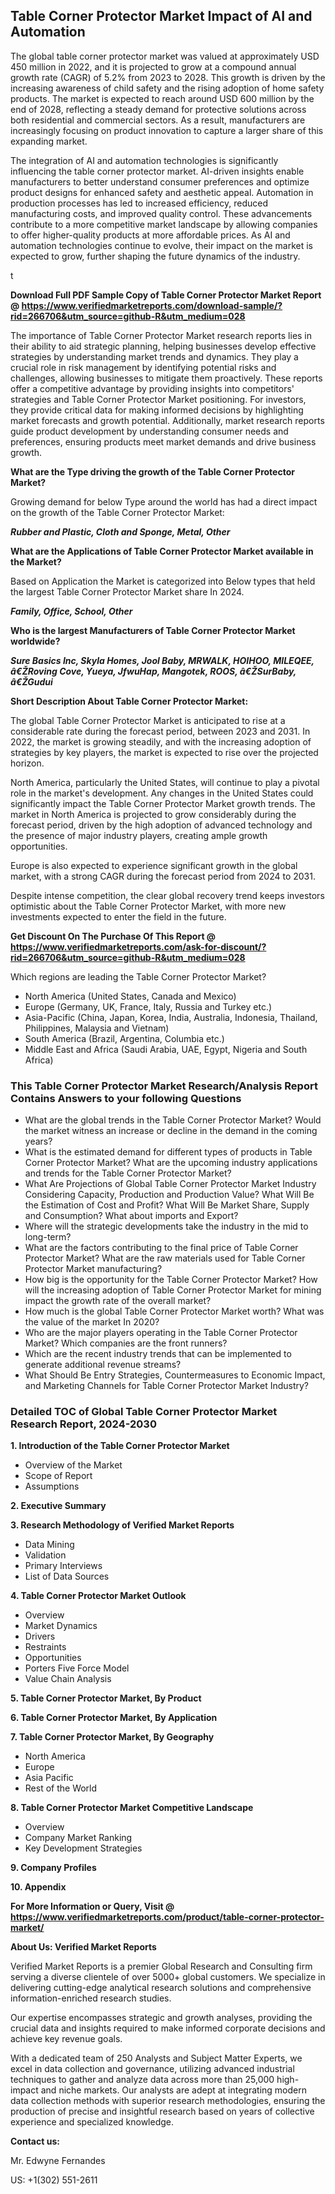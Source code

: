 <h2>Table Corner Protector Market Impact of AI and Automation</h2><p>The global table corner protector market was valued at approximately USD 450 million in 2022, and it is projected to grow at a compound annual growth rate (CAGR) of 5.2% from 2023 to 2028. This growth is driven by the increasing awareness of child safety and the rising adoption of home safety products. The market is expected to reach around USD 600 million by the end of 2028, reflecting a steady demand for protective solutions across both residential and commercial sectors. As a result, manufacturers are increasingly focusing on product innovation to capture a larger share of this expanding market.</p><p>The integration of AI and automation technologies is significantly influencing the table corner protector market. AI-driven insights enable manufacturers to better understand consumer preferences and optimize product designs for enhanced safety and aesthetic appeal. Automation in production processes has led to increased efficiency, reduced manufacturing costs, and improved quality control. These advancements contribute to a more competitive market landscape by allowing companies to offer higher-quality products at more affordable prices. As AI and automation technologies continue to evolve, their impact on the market is expected to grow, further shaping the future dynamics of the industry.</p>t</p><p id="" class=""><strong>Download Full PDF Sample Copy of Table Corner Protector Market Report @ <a href="https://www.verifiedmarketreports.com/download-sample/?rid=266706&utm_source=github-R&utm_medium=028" target="_blank">https://www.verifiedmarketreports.com/download-sample/?rid=266706&utm_source=github-R&utm_medium=028</a></strong></p><p>The importance of&nbsp;Table Corner Protector Market research reports lies in their ability to aid strategic planning, helping businesses develop effective strategies by understanding market trends and dynamics. They play a crucial role in risk management by identifying potential risks and challenges, allowing businesses to mitigate them proactively. These reports offer a competitive advantage by providing insights into competitors' strategies and Table Corner Protector Market positioning. For investors, they provide critical data for making informed decisions by highlighting market forecasts and growth potential. Additionally, market research reports guide product development by understanding consumer needs and preferences, ensuring products meet market demands and drive business growth.</p><p><strong>What are the&nbsp;Type driving the growth of the Table Corner Protector Market?</strong></p><p id="" class="">Growing demand for below Type around the world has had a direct impact on the growth of the Table Corner Protector Market:</p><em><strong>Rubber and Plastic, Cloth and Sponge, Metal, Other</strong></em></p><strong>What are the&nbsp;Applications&nbsp;of Table Corner Protector Market available in the Market?</strong></p><p id="" class="">Based on Application the Market is categorized into Below types that held the largest Table Corner Protector Market share In 2024.</p><em><strong>Family, Office, School, Other</strong></em></p><strong>Who is the largest Manufacturers of Table Corner Protector Market worldwide?</strong></p><p><em><strong>Sure Basics Inc, Skyla Homes, Jool Baby, MRWALK, HOIHOO, MILEQEE, â€ŽRoving Cove, Yueya, JfwuHap, Mangotek, ROOS, â€ŽSurBaby, â€ŽGudui</strong></em></p><p id="" class=""><strong>Short Description About Table Corner Protector Market:</strong></p><p>The global Table Corner Protector Market is anticipated to rise at a considerable rate during the forecast period, between 2023 and 2031. In 2022, the market is growing steadily, and with the increasing adoption of strategies by key players, the market is expected to rise over the projected horizon.</p><p>North America, particularly the United States, will continue to play a pivotal role in the market's development. Any changes in the United States could significantly impact the Table Corner Protector Market growth trends. The market in North America is projected to grow considerably during the forecast period, driven by the high adoption of advanced technology and the presence of major industry players, creating ample growth opportunities.</p><p>Europe is also expected to experience significant growth in the global market, with a strong CAGR during the forecast period from 2024 to 2031.</p><p>Despite intense competition, the clear global recovery trend keeps investors optimistic about the Table Corner Protector Market, with more new investments expected to enter the field in the future.</p><p id="" class=""><strong>Get Discount On The Purchase Of This Report @ <a href="https://www.verifiedmarketreports.com/ask-for-discount/?rid=266706&utm_source=github-R&utm_medium=028" target="_blank">https://www.verifiedmarketreports.com/ask-for-discount/?rid=266706&utm_source=github-R&utm_medium=028</a></strong></p>Which regions are leading the Table Corner Protector Market?</p><ul><li>North America (United States, Canada and Mexico)</li><li>Europe (Germany, UK, France, Italy, Russia and Turkey etc.)</li><li>Asia-Pacific (China, Japan, Korea, India, Australia, Indonesia, Thailand, Philippines, Malaysia and Vietnam)</li><li>South America (Brazil, Argentina, Columbia etc.)</li><li>Middle East and Africa (Saudi Arabia, UAE, Egypt, Nigeria and South Africa)</li></ul><h3 id="" class="">This Table Corner Protector Market Research/Analysis Report Contains Answers to your following Questions</h3><ul><li>What are the global trends in the Table Corner Protector Market? Would the market witness an increase or decline in the demand in the coming years?</li><li>What is the estimated demand for different types of products in Table Corner Protector Market? What are the upcoming industry applications and trends for the Table Corner Protector Market?</li><li>What Are Projections of Global Table Corner Protector Market Industry Considering Capacity, Production and Production Value? What Will Be the Estimation of Cost and Profit? What Will Be Market Share, Supply and Consumption? What about imports and Export?</li><li>Where will the strategic developments take the industry in the mid to long-term?</li><li>What are the factors contributing to the final price of Table Corner Protector Market? What are the raw materials used for Table Corner Protector Market manufacturing?</li><li>How big is the opportunity for the Table Corner Protector Market? How will the increasing adoption of Table Corner Protector Market for mining impact the growth rate of the overall market?</li><li>How much is the global Table Corner Protector Market worth? What was the value of the market In 2020?</li><li>Who are the major players operating in the Table Corner Protector Market? Which companies are the front runners?</li><li>Which are the recent industry trends that can be implemented to generate additional revenue streams?</li><li>What Should Be Entry Strategies, Countermeasures to Economic Impact, and Marketing Channels for Table Corner Protector Market Industry?</li></ul><h3 id="" class="">Detailed TOC of Global Table Corner Protector Market Research Report, 2024-2030</h3><p id="" class=""><strong>1. Introduction of the Table Corner Protector Market</strong></p><ul><li>Overview of the Market</li><li>Scope of Report</li><li>Assumptions</li></ul><p id="" class=""><strong>2. Executive Summary</strong></p><p id="" class=""><strong>3. Research Methodology of Verified Market Reports</strong></p><ul><li>Data Mining</li><li>Validation</li><li>Primary Interviews</li><li>List of Data Sources</li></ul><p id="" class=""><strong>4. Table Corner Protector Market Outlook</strong></p><ul><li>Overview</li><li>Market Dynamics</li><li>Drivers</li><li>Restraints</li><li>Opportunities</li><li>Porters Five Force Model</li><li>Value Chain Analysis</li></ul><p id="" class=""><strong>5. Table Corner Protector Market, By Product</strong></p><p id="" class=""><strong>6. Table Corner Protector Market, By Application</strong></p><p id="" class=""><strong>7. Table Corner Protector Market, By Geography</strong></p><ul><li>North America</li><li>Europe</li><li>Asia Pacific</li><li>Rest of the World</li></ul><p id="" class=""><strong>8. Table Corner Protector Market Competitive Landscape</strong></p><ul><li>Overview</li><li>Company Market Ranking</li><li>Key Development Strategies</li></ul><p id="" class=""><strong>9. Company Profiles</strong></p><p id="" class=""><strong>10. Appendix</strong></p><p id="" class=""><strong>For More Information or Query, Visit @ <a href="https://www.verifiedmarketreports.com/product/table-corner-protector-market/" target="_blank">https://www.verifiedmarketreports.com/product/table-corner-protector-market/</a></strong></p><p id="" class=""><strong>About Us: Verified Market Reports</strong></p><p id="" class="">Verified Market Reports is a premier Global Research and Consulting firm serving a diverse clientele of over 5000+ global customers. We specialize in delivering cutting-edge analytical research solutions and comprehensive information-enriched research studies.</p><p id="" class="">Our expertise encompasses strategic and growth analyses, providing the crucial data and insights required to make informed corporate decisions and achieve key revenue goals.</p><p id="" class="">With a dedicated team of 250 Analysts and Subject Matter Experts, we excel in data collection and governance, utilizing advanced industrial techniques to gather and analyze data across more than 25,000 high-impact and niche markets. Our analysts are adept at integrating modern data collection methods with superior research methodologies, ensuring the production of precise and insightful research based on years of collective experience and specialized knowledge.</p><p id="" class=""><strong>Contact us:</strong></p><p id="" class="">Mr. Edwyne Fernandes</p><p id="" class="">US: +1(302) 551-2611</p>